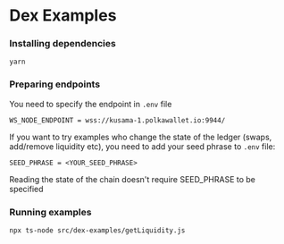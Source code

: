 # Dex Examples

### Installing dependencies
```bash=
yarn
```

### Preparing endpoints

You need to specify the endpoint in `.env` file
```bash=
WS_NODE_ENDPOINT = wss://kusama-1.polkawallet.io:9944/
```

If you want to try examples who change the state of the ledger (swaps, add/remove liquidity etc),
you need to add your seed phrase to `.env` file:
```bash=
SEED_PHRASE = <YOUR_SEED_PHRASE>
```

Reading the state of the chain doesn't require SEED_PHRASE to be specified

### Running examples
```bash=
npx ts-node src/dex-examples/getLiquidity.js
```